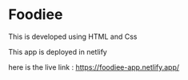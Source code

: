 # Foodiee
This is developed using HTML and Css

This app is deployed in netlify 

here is the live link : https://foodiee-app.netlify.app/
